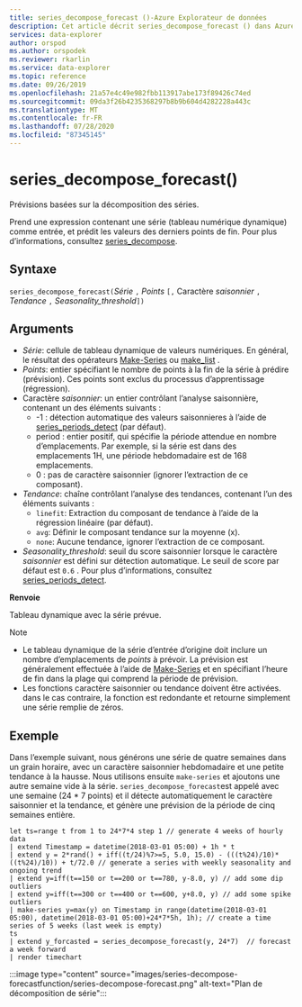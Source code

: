 ```yaml
---
title: series_decompose_forecast ()-Azure Explorateur de données
description: Cet article décrit series_decompose_forecast () dans Azure Explorateur de données.
services: data-explorer
author: orspod
ms.author: orspodek
ms.reviewer: rkarlin
ms.service: data-explorer
ms.topic: reference
ms.date: 09/26/2019
ms.openlocfilehash: 21a57e4c49e982fbb113917abe173f89426c74ed
ms.sourcegitcommit: 09da3f26b4235368297b8b9b604d4282228a443c
ms.translationtype: MT
ms.contentlocale: fr-FR
ms.lasthandoff: 07/28/2020
ms.locfileid: "87345145"
---
```

# <a name="series_decompose_forecast"></a>series_decompose_forecast()

Prévisions basées sur la décomposition des séries.

Prend une expression contenant une série (tableau numérique dynamique) comme entrée, et prédit les valeurs des derniers points de fin. Pour plus d’informations, consultez [series_decompose](series-decomposefunction.md).
 
## <a name="syntax"></a>Syntaxe

`series_decompose_forecast(`*Série* `,` *Points* `[,` Caractère *saisonnier* `,` *Tendance* `,` *Seasonality_threshold*`])`

## <a name="arguments"></a>Arguments

* *Série*: cellule de tableau dynamique de valeurs numériques. En général, le résultat des opérateurs [Make-Series](make-seriesoperator.md) ou [make_list](makelist-aggfunction.md) .
* *Points*: entier spécifiant le nombre de points à la fin de la série à prédire (prévision). Ces points sont exclus du processus d’apprentissage (régression).
* Caractère *saisonnier*: un entier contrôlant l’analyse saisonnière, contenant un des éléments suivants :
    * -1 : détection automatique des valeurs saisonnieres à l’aide de [series_periods_detect](series-periods-detectfunction.md) (par défaut).
    * period : entier positif, qui spécifie la période attendue en nombre d’emplacements. Par exemple, si la série est dans des emplacements 1H, une période hebdomadaire est de 168 emplacements.
    * 0 : pas de caractère saisonnier (ignorer l’extraction de ce composant).
* *Tendance*: chaîne contrôlant l’analyse des tendances, contenant l’un des éléments suivants :
    * `linefit`: Extraction du composant de tendance à l’aide de la régression linéaire (par défaut).
    * `avg`: Définir le composant tendance sur la moyenne (x).
    * `none`: Aucune tendance, ignorer l’extraction de ce composant.
* *Seasonality_threshold*: seuil du score saisonnier lorsque le caractère *saisonnier* est défini sur détection automatique. Le seuil de score par défaut est `0.6` . Pour plus d’informations, consultez [series_periods_detect](series-periods-detectfunction.md).

**Renvoie**

 Tableau dynamique avec la série prévue.

> [!NOTE]
> * Le tableau dynamique de la série d’entrée d’origine doit inclure un nombre d’emplacements de *points* à prévoir. La prévision est généralement effectuée à l’aide de [Make-Series](make-seriesoperator.md) et en spécifiant l’heure de fin dans la plage qui comprend la période de prévision.
> * Les fonctions caractère saisonnier ou tendance doivent être activées. dans le cas contraire, la fonction est redondante et retourne simplement une série remplie de zéros.

## <a name="example"></a>Exemple

Dans l’exemple suivant, nous générons une série de quatre semaines dans un grain horaire, avec un caractère saisonnier hebdomadaire et une petite tendance à la hausse. Nous utilisons ensuite `make-series` et ajoutons une autre semaine vide à la série. `series_decompose_forecast`est appelé avec une semaine (24 * 7 points) et il détecte automatiquement le caractère saisonnier et la tendance, et génère une prévision de la période de cinq semaines entière.

<!-- csl: https://help.kusto.windows.net:443/Samples -->
```kusto
let ts=range t from 1 to 24*7*4 step 1 // generate 4 weeks of hourly data
| extend Timestamp = datetime(2018-03-01 05:00) + 1h * t 
| extend y = 2*rand() + iff((t/24)%7>=5, 5.0, 15.0) - (((t%24)/10)*((t%24)/10)) + t/72.0 // generate a series with weekly seasonality and ongoing trend
| extend y=iff(t==150 or t==200 or t==780, y-8.0, y) // add some dip outliers
| extend y=iff(t==300 or t==400 or t==600, y+8.0, y) // add some spike outliers
| make-series y=max(y) on Timestamp in range(datetime(2018-03-01 05:00), datetime(2018-03-01 05:00)+24*7*5h, 1h); // create a time series of 5 weeks (last week is empty)
ts 
| extend y_forcasted = series_decompose_forecast(y, 24*7)  // forecast a week forward
| render timechart 
```

:::image type="content" source="images/series-decompose-forecastfunction/series-decompose-forecast.png" alt-text="Plan de décomposition de série":::
 

